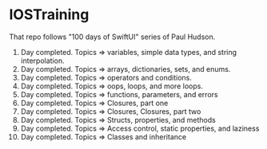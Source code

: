 # IOSTraining
That repo follows "100 days of SwiftUI" series of Paul Hudson.
1. Day completed. Topics => variables, simple data types, and string interpolation.
2. Day completed. Topics => arrays, dictionaries, sets, and enums.
3. Day completed. Topics => operators and conditions.
4. Day completed. Topics => oops, loops, and more loops.
5. Day completed. Topics => functions, parameters, and errors
6. Day completed. Topics => Closures, part one
7. Day completed. Topics => Closures, Closures, part two
8. Day completed. Topics => Structs, properties, and methods
9. Day completed. Topics => Access control, static properties, and laziness
10. Day completed. Topics => Classes and inheritance
